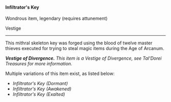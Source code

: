 #### Infiltrator's Key

Wondrous item, legendary (requires attunement)

Vestige

---

This mithral skeleton key was forged using the blood of twelve master thieves executed for trying to steal magic items during the Age of Arcanum.

***Vestige of Divergence.*** *This item is a Vestige of Divergence, see *Tal'Dorei Treasures* for more information.*

Multiple variations of this item exist, as listed below:

- *Infiltrator's Key (Dormant)*
- *Infiltrator's Key (Awakened)*
- *Infiltrator's Key (Exalted)*